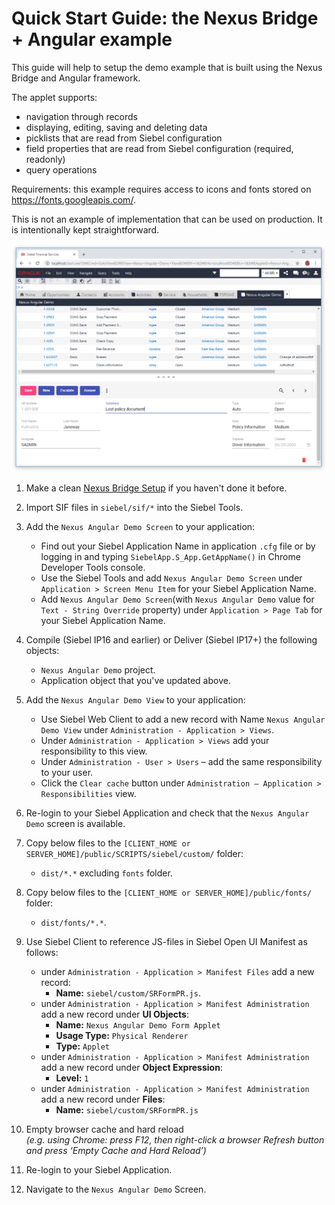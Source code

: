 # Quick Start Guide: the Nexus Bridge + Angular example

This guide will help to setup the demo example that is built using the Nexus Bridge and Angular framework.

The applet supports:
- navigation through records
- displaying, editing, saving and deleting data
- picklists that are read from Siebel configuration
- field properties that are read from Siebel configuration (required, readonly)
- query operations

Requirements: this example requires access to icons and fonts stored on https://fonts.googleapis.com/.

This is not an example of implementation that can be used on production. It is intentionally kept straightforward.

![result](images/form-demo.png)

1. Make a clean [Nexus Bridge Setup](/../wikis/Setup-Nexus-Bridge) if you haven't done it before.

1. Import SIF files in `siebel/sif/*` into the Siebel Tools.

1. Add the `Nexus Angular Demo Screen` to your application:
      * Find out your Siebel Application Name in application `.cfg` file or by logging in and typing `SiebelApp.S_App.GetAppName()` in Chrome Developer Tools console.
      * Use the Siebel Tools and add `Nexus Angular Demo Screen` under `Application > Screen Menu Item` for your Siebel Application Name.
      * Add `Nexus Angular Demo Screen`(with `Nexus Angular Demo` value for `Text - String Override` property) under `Application > Page Tab` for your Siebel Application Name.

1. Compile (Siebel IP16 and earlier) or Deliver (Siebel IP17+) the following objects: 
    * `Nexus Angular Demo` project.
    * Application object that you've updated above.

1. Add the `Nexus Angular Demo View` to your application:
      * Use Siebel Web Client to add a new record with Name `Nexus Angular Demo View` under `Administration - Application > Views`.
      * Under `Administration - Application > Views` add your responsibility to this view.
      * Under `Administration - User > Users` – add the same responsibility to your user.
      * Click the `Clear cache` button under `Administration – Application > Responsibilities` view.

1. Re-login to your Siebel Application and check that the `Nexus Angular Demo` screen is available.

1. Copy below files to the `[CLIENT_HOME or SERVER_HOME]/public/SCRIPTS/siebel/custom/` folder:
    * `dist/*.*` excluding `fonts` folder.

1. Copy below files to the `[CLIENT_HOME or SERVER_HOME]/public/fonts/` folder:
    * `dist/fonts/*.*`.

1. Use Siebel Client to reference JS-files in Siebel Open UI Manifest as follows:
	  * under `Administration - Application > Manifest Files` add a new record: 
        * **Name:** `siebel/custom/SRFormPR.js`.
	  * under `Administration - Application > Manifest Administration` add a new record under **UI Objects**: 
        * **Name:** `Nexus Angular Demo Form Applet`
        * **Usage Type:** `Physical Renderer`
        * **Type:** `Applet`
	  * under `Administration - Application > Manifest Administration` add a new record under **Object Expression**: 
        * **Level:** `1`
	  * under `Administration - Application > Manifest Administration` add a new record under **Files**: 
        * **Name:** `siebel/custom/SRFormPR.js`

1. Empty browser cache and hard reload
   <br>*(e.g. using Chrome: press F12, then right-click a browser Refresh button and press ‘Empty Cache and Hard Reload’)*

1. Re-login to your Siebel Application.

1. Navigate to the `Nexus Angular Demo` Screen.
